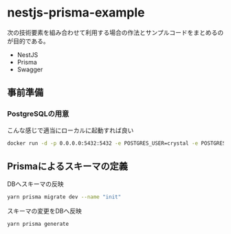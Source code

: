 # nestjs-prisma-example

次の技術要素を組み合わせて利用する場合の作法とサンプルコードをまとめるのが目的である。

- NestJS
- Prisma
- Swagger

## 事前準備

### PostgreSQLの用意

こんな感じで適当にローカルに起動すれば良い

```bash
docker run -d -p 0.0.0.0:5432:5432 -e POSTGRES_USER=crystal -e POSTGRES_PASSWORD=crystal postgres:14-alpin
```

## Prismaによるスキーマの定義

DBへスキーマの反映

```bash
yarn prisma migrate dev --name "init"
```

スキーマの変更をDBへ反映

```bash
yarn prisma generate
```
